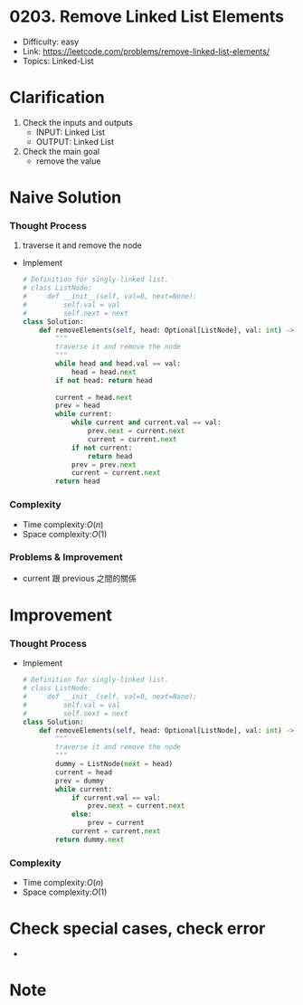 # 0203. Remove Linked List Elements

* Difficulty: easy
* Link: https://leetcode.com/problems/remove-linked-list-elements/
* Topics: Linked-List


# Clarification

1. Check the inputs and outputs
    - INPUT: Linked List
    - OUTPUT: Linked List
2. Check the main goal
    - remove the value

# Naive Solution

### Thought Process

1. traverse it and remove the node
- Implement
    
    ```python
    # Definition for singly-linked list.
    # class ListNode:
    #     def __init__(self, val=0, next=None):
    #         self.val = val
    #         self.next = next
    class Solution:
        def removeElements(self, head: Optional[ListNode], val: int) -> Optional[ListNode]:
            """
            traverse it and remove the node
            """
            while head and head.val == val:
                head = head.next
            if not head: return head
            
            current = head.next
            prev = head
            while current:
                while current and current.val == val:
                    prev.next = current.next
                    current = current.next
                if not current:
                    return head
                prev = prev.next
                current = current.next
            return head
    ```
    

### Complexity

- Time complexity:$O(n)$
- Space complexity:$O(1)$

### Problems & Improvement

- current 跟 previous 之間的關係

# Improvement

### Thought Process

- Implement
    
    ```python
    # Definition for singly-linked list.
    # class ListNode:
    #     def __init__(self, val=0, next=None):
    #         self.val = val
    #         self.next = next
    class Solution:
        def removeElements(self, head: Optional[ListNode], val: int) -> Optional[ListNode]:
            """
            traverse it and remove the node
            """
            dummy = ListNode(next = head)
            current = head
            prev = dummy
            while current:
                if current.val == val:
                    prev.next = current.next
                else:
                    prev = current
                current = current.next
            return dummy.next
    ```
    

### Complexity

- Time complexity:$O(n)$
- Space complexity:$O(1)$

# Check special cases, check error

- 

# Note